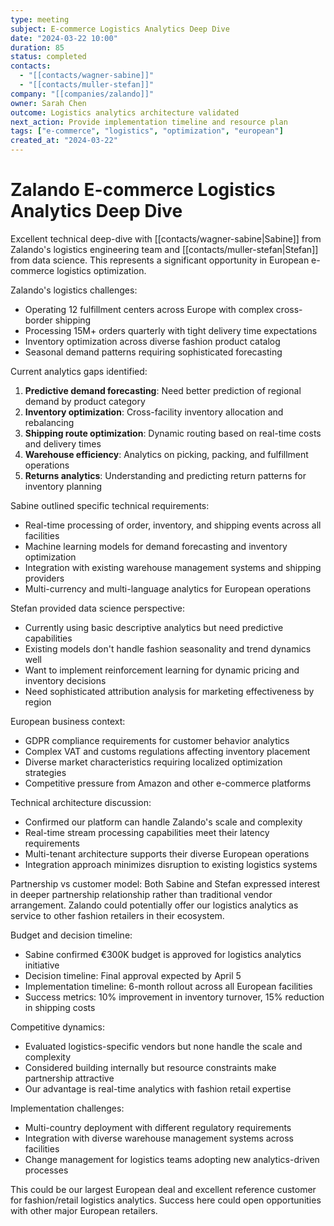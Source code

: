 ```yaml
---
type: meeting
subject: E-commerce Logistics Analytics Deep Dive
date: "2024-03-22 10:00"
duration: 85
status: completed
contacts:
  - "[[contacts/wagner-sabine]]"
  - "[[contacts/muller-stefan]]"
company: "[[companies/zalando]]"
owner: Sarah Chen
outcome: Logistics analytics architecture validated
next_action: Provide implementation timeline and resource plan
tags: ["e-commerce", "logistics", "optimization", "european"]
created_at: "2024-03-22"
---
```


# Zalando E-commerce Logistics Analytics Deep Dive

Excellent technical deep-dive with [[contacts/wagner-sabine|Sabine]] from Zalando's logistics engineering team and [[contacts/muller-stefan|Stefan]] from data science. This represents a significant opportunity in European e-commerce logistics optimization.

Zalando's logistics challenges:
- Operating 12 fulfillment centers across Europe with complex cross-border shipping
- Processing 15M+ orders quarterly with tight delivery time expectations
- Inventory optimization across diverse fashion product catalog
- Seasonal demand patterns requiring sophisticated forecasting

Current analytics gaps identified:
1. **Predictive demand forecasting**: Need better prediction of regional demand by product category
2. **Inventory optimization**: Cross-facility inventory allocation and rebalancing
3. **Shipping route optimization**: Dynamic routing based on real-time costs and delivery times
4. **Warehouse efficiency**: Analytics on picking, packing, and fulfillment operations
5. **Returns analytics**: Understanding and predicting return patterns for inventory planning

Sabine outlined specific technical requirements:
- Real-time processing of order, inventory, and shipping events across all facilities
- Machine learning models for demand forecasting and inventory optimization
- Integration with existing warehouse management systems and shipping providers
- Multi-currency and multi-language analytics for European operations

Stefan provided data science perspective:
- Currently using basic descriptive analytics but need predictive capabilities
- Existing models don't handle fashion seasonality and trend dynamics well
- Want to implement reinforcement learning for dynamic pricing and inventory decisions
- Need sophisticated attribution analysis for marketing effectiveness by region

European business context:
- GDPR compliance requirements for customer behavior analytics
- Complex VAT and customs regulations affecting inventory placement
- Diverse market characteristics requiring localized optimization strategies
- Competitive pressure from Amazon and other e-commerce platforms

Technical architecture discussion:
- Confirmed our platform can handle Zalando's scale and complexity
- Real-time stream processing capabilities meet their latency requirements
- Multi-tenant architecture supports their diverse European operations
- Integration approach minimizes disruption to existing logistics systems

Partnership vs customer model:
Both Sabine and Stefan expressed interest in deeper partnership relationship rather than traditional vendor arrangement. Zalando could potentially offer our logistics analytics as service to other fashion retailers in their ecosystem.

Budget and decision timeline:
- Sabine confirmed €300K budget is approved for logistics analytics initiative
- Decision timeline: Final approval expected by April 5
- Implementation timeline: 6-month rollout across all European facilities
- Success metrics: 10% improvement in inventory turnover, 15% reduction in shipping costs

Competitive dynamics:
- Evaluated logistics-specific vendors but none handle the scale and complexity
- Considered building internally but resource constraints make partnership attractive
- Our advantage is real-time analytics with fashion retail expertise

Implementation challenges:
- Multi-country deployment with different regulatory requirements
- Integration with diverse warehouse management systems across facilities
- Change management for logistics teams adopting new analytics-driven processes

This could be our largest European deal and excellent reference customer for fashion/retail logistics analytics. Success here could open opportunities with other major European retailers.